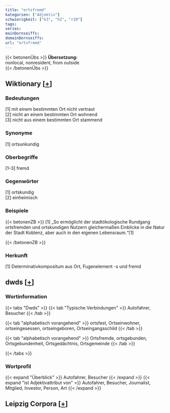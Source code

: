 ```yaml
---
title: "ortsfremd"
kategorien: ["Adjektiv"]
schwierigkeit: ["k3", "h2", "r20"]
tags:
series:
mainDornseiffs:
domainDornseiffs:
url: "ortsfremd"
---
```


{{< betonenÜbs >}}
**Übersetzung:**  
nonlocal, nonresident, from outside  
{{< /betonenÜbs >}}

## Wiktionary [[+](https://de.wiktionary.org/wiki/ortsfremd)]

### Bedeutungen
[1] mit einem bestimmten Ort nicht vertraut  
[2] nicht an einem bestimmten Ort wohnend  
[3] nicht aus einem bestimmten Ort stammend  

### Synonyme
[1] ortsunkundig  

### Oberbegriffe
[1–3] fremd  

### Gegenwörter
[1] ortskundig  
[2] einheimisch  

### Beispiele
{{< betonenZB >}}
[1] „So ermöglicht der stadtökologische Rundgang ortsfremden und ortskundigen Nutzern gleichermaßen Einblicke in die Natur der Stadt Koblenz, aber auch in den eigenen Lebensraum.“[1]  

{{< /betonenZB >}}
### Herkunft
[1] Determinativkompositum aus Ort, Fugenelement -s und fremd  



## dwds [[+](https://www.dwds.de/wb/ortsfremd)]

### Wortinformation
{{< tabs "Dwds" >}}
{{< tab "Typische Verbindungen" >}}
Autofahrer, Besucher
{{< /tab >}}

{{< tab "alphabetisch vorangehend" >}}
ortsfest, Ortseinwohner, ortseingesessen, ortseingeboren, Ortseingangsschild
{{< /tab >}}

{{< tab "alphabetisch vorangehend" >}}
Ortsfremde, ortsgebunden, Ortsgebundenheit, Ortsgedächtnis, Ortsgemeinde
{{< /tab >}}

{{< /tabs >}}

### Wortprofil
{{< expand "Überblick" >}} Autofahrer, Besucher {{< /expand >}}
{{< expand "ist Adjektivattribut von" >}} Autofahrer, Besucher, Journalist, Mitglied, Investor, Person, Art {{< /expand >}}

## Leipzig Corpora [[+](https://corpora.uni-leipzig.de/en/res?word=ortsfremd&corpusId=deu_newscrawl-public_2018)]

